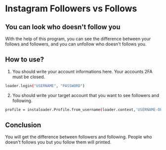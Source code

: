 # Instagram Followers vs Follows

## You can look who doesn't follow you

With the help of this program, you can see the difference between your follows and followers, and you can unfollow who doesn't follows you.

## How to use?

1. You should write your account informations here. Your accounts 2FA must be closed.

```sh
loader.login("USERNAME", "PASSWORD")
```

2. You should write your target account that you want to see followers and following.

```sh
profile = instaloader.Profile.from_username(loader.context,'USERNAME-OF-TARGET-PROFILE')
```

## Conclusion

You will get the difference between followers and following. People who doesn't follows you but you follow them will printed.
